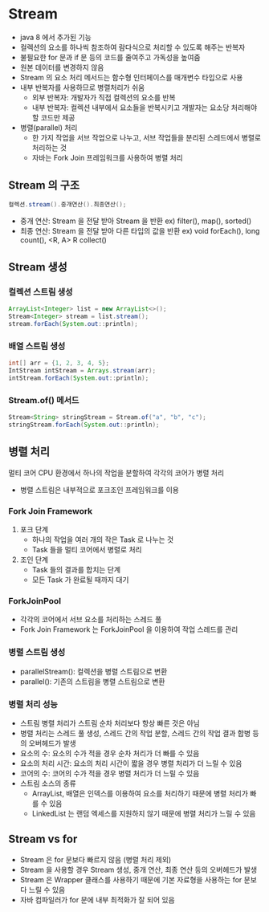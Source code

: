 # Stream
- java 8 에서 추가된 기능
- 컬렉션의 요소를 하나씩 참조하여 람다식으로 처리할 수 있도록 해주는 반복자
- 불필요한 for 문과 if 문 등의 코드를 줄여주고 가독성을 높여줌
- 원본 데이터를 변경하지 않음
- Stream 의 요소 처리 메서드는 함수형 인터페이스를 매개변수 타입으로 사용
- 내부 반복자를 사용하므로 병렬처리가 쉬움
  - 외부 반복자: 개발자가 직접 컬렉션의 요소를 반복
  - 내부 반복자: 컬렉션 내부에서 요소들을 반복시키고 개발자는 요소당 처리해야 할 코드만 제공
- 병렬(parallel) 처리
  - 한 가지 작업을 서브 작업으로 나누고, 서브 작업들을 분리된 스레드에서 병렬로 처리하는 것
  - 자바는 Fork Join 프레임워크를 사용하여 병렬 처리

## Stream 의 구조
```java
컬렉션.stream().중개연산().최종연산();
```
- 중개 연산: Stream 을 전달 받아 Stream 을 반환
  ex) filter(), map(), sorted()
- 최종 연산: Stream 을 전달 받아 다른 타입의 값을 반환
  ex) void forEach(), long count(), <R, A> R collect()

## Stream 생성

### 컬렉션 스트림 생성
```java
ArrayList<Integer> list = new ArrayList<>();
Stream<Integer> stream = list.stream();
stream.forEach(System.out::println);
```

### 배열 스트림 생성
```java
int[] arr = {1, 2, 3, 4, 5};
IntStream intStream = Arrays.stream(arr);
intStream.forEach(System.out::println);
```

### Stream.of() 메서드
```java
Stream<String> stringStream = Stream.of("a", "b", "c");
stringStream.forEach(System.out::println);
```

## 병렬 처리
멀티 코어 CPU 환경에서 하나의 작업을 분할하여 각각의 코어가 병렬 처리
- 병렬 스트림은 내부적으로 포크조인 프레임워크를 이용

### Fork Join Framework
1. 포크 단계
   - 하나의 작업을 여러 개의 작은 Task 로 나누는 것
   - Task 들을 멀티 코어에서 병렬로 처리
2. 조인 단계
   - Task 들의 결과를 합치는 단계
   - 모든 Task 가 완료될 때까지 대기
### ForkJoinPool
  - 각각의 코어에서 서브 요소를 처리하는 스레드 풀
  - Fork Join Framework 는 ForkJoinPool 을 이용하여 작업 스레드를 관리

### 병렬 스트림 생성
- parallelStream(): 컬렉션을 병렬 스트림으로 변환
- parallel(): 기존의 스트림을 병렬 스트림으로 변환

### 병렬 처리 성능
- 스트림 병렬 처리가 스트림 순차 처리보다 항상 빠른 것은 아님
- 병렬 처리는 스레드 풀 생성, 스레드 간의 작업 분할, 스레드 간의 작업 결과 합병 등의 오버헤드가 발생
- 요소의 수: 요소의 수가 적을 경우 순차 처리가 더 빠를 수 있음
- 요소의 처리 시간: 요소의 처리 시간이 짧을 경우 병렬 처리가 더 느릴 수 있음
- 코어의 수: 코어의 수가 적을 경우 병렬 처리가 더 느릴 수 있음
- 스트림 소스의 종류
  - ArrayList, 배열은 인덱스를 이용하여 요소를 처리하기 때문에 병렬 처리가 빠를 수 있음
  - LinkedList 는 랜덤 엑세스를 지원하지 않기 때문에 병렬 처리가 느릴 수 있음

## Stream vs for
- Stream 은 for 문보다 빠르지 않음 (병렬 처리 제외)
- Stream 을 사용할 경우 Stream 생성, 중개 연산, 최종 연산 등의 오버헤드가 발생
- Stream 은 Wrapper 클래스를 사용하기 때문에 기본 자료형을 사용하는 for 문보다 느릴 수 있음
- 자바 컴파일러가 for 문에 내부 최적화가 잘 되어 있음